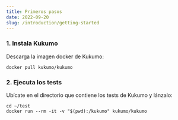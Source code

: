 ```yaml
---
title: Primeros pasos
date: 2022-09-20
slug: /introduction/getting-started
---
```




### 1. Instala Kukumo

Descarga la imagen docker de Kukumo:
```shell
docker pull kukumo/kukumo
```

[//]: # (Consulta otras [opciones de instalación]&#40;setup/installation&#41;)

### 2. Ejecuta los tests

Ubícate en el directorio que contiene los tests de Kukumo y lánzalo:
```shell
cd ~/test
docker run --rm -it -v "$(pwd):/kukumo" kukumo/kukumo
```

[//]: # (Consulta las [instrucciones de uso]&#40;setup/usage&#41; para conocer todos los comandos y opciones.)

